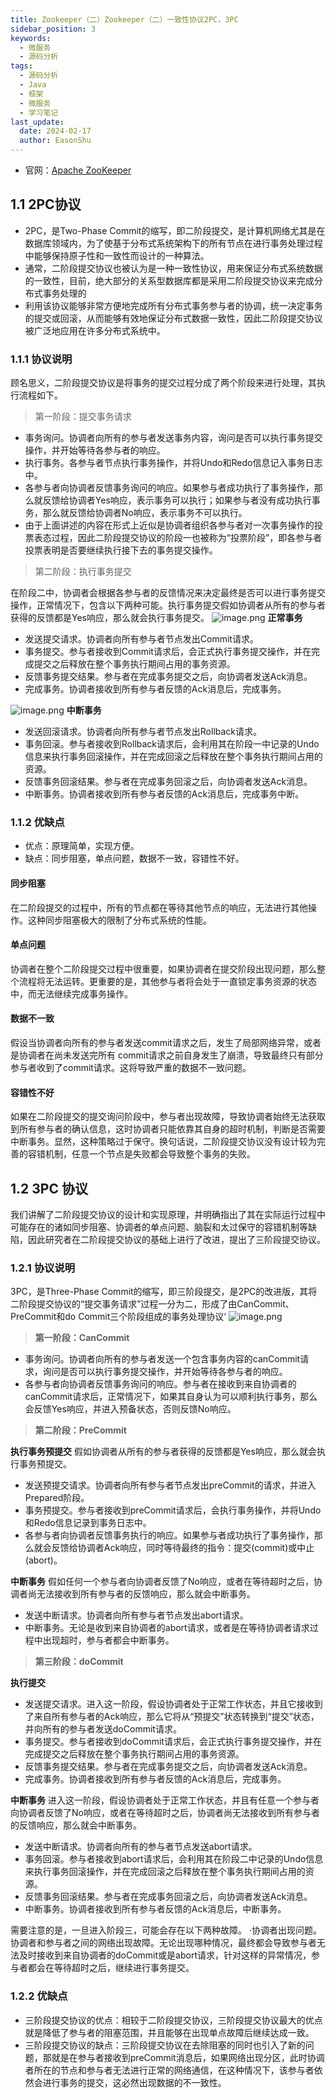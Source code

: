 ```yaml
---
title: Zookeeper（二）Zookeeper（二）一致性协议2PC，3PC
sidebar_position: 3
keywords:
  - 微服务
  - 源码分析
tags:
  - 源码分析
  - Java
  - 框架
  - 微服务
  - 学习笔记
last_update:
  date: 2024-02-17
  author: EasonShu
---
```


- 官网：[Apache ZooKeeper](http://zookeeper.apache.org)

## 1.1 2PC协议

- 2PC，是Two-Phase Commit的缩写，即二阶段提交，是计算机网络尤其是在数据库领域内，为了使基于分布式系统架构下的所有节点在进行事务处理过程中能够保持原子性和一致性而设计的一种算法。
- 通常，二阶段提交协议也被认为是一种一致性协议，用来保证分布式系统数据的一致性，目前，绝大部分的关系型数据库都是采用二阶段提交协议来完成分布式事务处理的
- 利用该协议能够非常方便地完成所有分布式事务参与者的协调，统一决定事务的提交或回滚，从而能够有效地保证分布式数据一致性，因此二阶段提交协议被广泛地应用在许多分布式系统中。

### 1.1.1 协议说明

顾名思义，二阶段提交协议是将事务的提交过程分成了两个阶段来进行处理，其执行流程如下。

> 第一阶段：提交事务请求

- 事务询问。协调者向所有的参与者发送事务内容，询问是否可以执行事务提交操作，并开始等待各参与者的响应。
- 执行事务。各参与者节点执行事务操作，并将Undo和Redo信息记入事务日志中。
- 各参与者向协调者反馈事务询问的响应。如果参与者成功执行了事务操作，那么就反馈给协调者Yes响应，表示事务可以执行；如果参与者没有成功执行事务，那么就反馈给协调者No响应，表示事务不可以执行。
- 由于上面讲述的内容在形式上近似是协调者组织各参与者对一次事务操作的投票表态过程，因此二阶段提交协议的阶段一也被称为“投票阶段”，即各参与者投票表明是否要继续执行接下去的事务提交操作。

> 第二阶段：执行事务提交

在阶段二中，协调者会根据各参与者的反馈情况来决定最终是否可以进行事务提交操作，正常情况下，包含以下两种可能。执行事务提交假如协调者从所有的参与者获得的反馈都是Yes响应，那么就会执行事务提交。
![image.png](https://cdn.nlark.com/yuque/0/2024/png/12426173/1710744964850-dd3be679-2005-4f42-ae42-f2bacd398940.png#averageHue=%23f8f8f8&clientId=u41b0586a-6493-4&from=paste&height=432&id=ubcd1335b&originHeight=432&originWidth=1618&originalType=binary&ratio=1&rotation=0&showTitle=false&size=102404&status=done&style=none&taskId=u1a29e105-d070-45df-8ebb-2d100aa89df&title=&width=1618)
**正常事务**

- 发送提交请求。协调者向所有参与者节点发出Commit请求。
- 事务提交。参与者接收到Commit请求后，会正式执行事务提交操作，并在完成提交之后释放在整个事务执行期间占用的事务资源。
- 反馈事务提交结果。参与者在完成事务提交之后，向协调者发送Ack消息。
- 完成事务。协调者接收到所有参与者反馈的Ack消息后，完成事务。

![image.png](https://cdn.nlark.com/yuque/0/2024/png/12426173/1710744948562-c5cd0795-26ae-4e16-9bd1-e22c9c84ffa9.png#averageHue=%23f9f9f9&clientId=u41b0586a-6493-4&from=paste&height=547&id=u7c36da10&originHeight=547&originWidth=1614&originalType=binary&ratio=1&rotation=0&showTitle=false&size=130251&status=done&style=none&taskId=ufb0c57ea-6f79-4939-a4d7-2019745acd7&title=&width=1614)
**中断事务**

- 发送回滚请求。协调者向所有参与者节点发出Rollback请求。
- 事务回滚。参与者接收到Rollback请求后，会利用其在阶段一中记录的Undo信息来执行事务回滚操作，并在完成回滚之后释放在整个事务执行期间占用的资源。
- 反馈事务回滚结果。参与者在完成事务回滚之后，向协调者发送Ack消息。
- 中断事务。协调者接收到所有参与者反馈的Ack消息后，完成事务中断。

### 1.1.2  优缺点

- 优点：原理简单，实现方便。
- 缺点：同步阻塞，单点问题，数据不一致，容错性不好。

#### 同步阻塞

在二阶段提交的过程中，所有的节点都在等待其他节点的响应，无法进行其他操作。这种同步阻塞极大的限制了分布式系统的性能。

#### 单点问题

协调者在整个二阶段提交过程中很重要，如果协调者在提交阶段出现问题，那么整个流程将无法运转。更重要的是，其他参与者将会处于一直锁定事务资源的状态中，而无法继续完成事务操作。

#### 数据不一致

假设当协调者向所有的参与者发送commit请求之后，发生了局部网络异常，或者是协调者在尚未发送完所有 commit请求之前自身发生了崩溃，导致最终只有部分参与者收到了commit请求。这将导致严重的数据不一致问题。

#### 容错性不好

如果在二阶段提交的提交询问阶段中，参与者出现故障，导致协调者始终无法获取到所有参与者的确认信息，这时协调者只能依靠其自身的超时机制，判断是否需要中断事务。显然，这种策略过于保守。换句话说，二阶段提交协议没有设计较为完善的容错机制，任意一个节点是失败都会导致整个事务的失败。

## 1.2 3PC 协议

我们讲解了二阶段提交协议的设计和实现原理，并明确指出了其在实际运行过程中可能存在的诸如同步阻塞、协调者的单点问题、脑裂和太过保守的容错机制等缺陷，因此研究者在二阶段提交协议的基础上进行了改进，提出了三阶段提交协议。

### 1.2.1 协议说明

3PC，是Three-Phase Commit的缩写，即三阶段提交，是2PC的改进版，其将二阶段提交协议的“提交事务请求”过程一分为二，形成了由CanCommit、PreCommit和do Commit三个阶段组成的事务处理协议‘
![image.png](https://cdn.nlark.com/yuque/0/2024/png/12426173/1710745390809-ff218498-1a75-4047-9ac4-de5ae0547cad.png#averageHue=%23fafaf5&clientId=u41b0586a-6493-4&from=paste&height=482&id=uaefcbf77&originHeight=482&originWidth=1576&originalType=binary&ratio=1&rotation=0&showTitle=false&size=226692&status=done&style=none&taskId=u2813720f-3ea9-420c-aefd-59760e3d443&title=&width=1576)

> **第一阶段：CanCommit**

- 事务询问。协调者向所有的参与者发送一个包含事务内容的canCommit请求，询问是否可以执行事务提交操作，并开始等待各参与者的响应。
- 各参与者向协调者反馈事务询问的响应。参与者在接收到来自协调者的canCommit请求后，正常情况下，如果其自身认为可以顺利执行事务，那么会反馈Yes响应，并进入预备状态，否则反馈No响应。

> **第二阶段：PreCommit**

**执行事务预提交**
假如协调者从所有的参与者获得的反馈都是Yes响应，那么就会执行事务预提交。

- 发送预提交请求。协调者向所有参与者节点发出preCommit的请求，并进入Prepared阶段。
- 事务预提交。参与者接收到preCommit请求后，会执行事务操作，并将Undo和Redo信息记录到事务日志中。
- 各参与者向协调者反馈事务执行的响应。如果参与者成功执行了事务操作，那么就会反馈给协调者Ack响应，同时等待最终的指令：提交(commit)或中止(abort)。

**中断事务**
假如任何一个参与者向协调者反馈了No响应，或者在等待超时之后，协调者尚无法接收到所有参与者的反馈响应，那么就会中断事务。

- 发送中断请求。协调者向所有参与者节点发出abort请求。
- 中断事务。无论是收到来自协调者的abort请求，或者是在等待协调者请求过程中出现超时，参与者都会中断事务。

> **第三阶段：doCommit**

**执行提交**

- 发送提交请求。进入这一阶段，假设协调者处于正常工作状态，并且它接收到了来自所有参与者的Ack响应，那么它将从“预提交”状态转换到“提交”状态，并向所有的参与者发送doCommit请求。
- 事务提交。参与者接收到doCommit请求后，会正式执行事务提交操作，并在完成提交之后释放在整个事务执行期间占用的事务资源。
- 反馈事务提交结果。参与者在完成事务提交之后，向协调者发送Ack消息。
- 完成事务。协调者接收到所有参与者反馈的Ack消息后，完成事务。

**中断事务**
进入这一阶段，假设协调者处于正常工作状态，并且有任意一个参与者向协调者反馈了No响应，或者在等待超时之后，协调者尚无法接收到所有参与者的反馈响应，那么就会中断事务。

- 发送中断请求。协调者向所有的参与者节点发送abort请求。
- 事务回滚。参与者接收到abort请求后，会利用其在阶段二中记录的Undo信息来执行事务回滚操作，并在完成回滚之后释放在整个事务执行期间占用的资源。
- 反馈事务回滚结果。参与者在完成事务回滚之后，向协调者发送Ack消息。
- 中断事务。协调者接收到所有参与者反馈的Ack消息后，中断事务。

需要注意的是，一旦进入阶段三，可能会存在以下两种故障。
·协调者出现问题。 协调者和参与者之间的网络出现故障。无论出现哪种情况，最终都会导致参与者无法及时接收到来自协调者的doCommit或是abort请求，针对这样的异常情况，参与者都会在等待超时之后，继续进行事务提交。

### 1.2.2 优缺点

- 三阶段提交协议的优点：相较于二阶段提交协议，三阶段提交协议最大的优点就是降低了参与者的阻塞范围，并且能够在出现单点故障后继续达成一致。
- 三阶段提交协议的缺点：三阶段提交协议在去除阻塞的同时也引入了新的问题，那就是在参与者接收到preCommit消息后，如果网络出现分区，此时协调者所在的节点和参与者无法进行正常的网络通信，在这种情况下，该参与者依然会进行事务的提交，这必然出现数据的不一致性。


